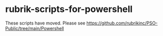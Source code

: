# rubrik-scripts-for-powershell


These scripts have moved. Please see https://github.com/rubrikinc/PSO-Public/tree/main/Powershell
